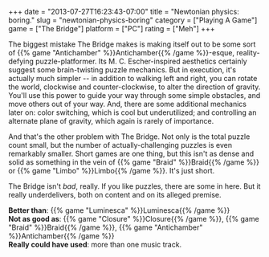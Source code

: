 +++
date = "2013-07-27T16:23:43-07:00"
title = "Newtonian physics: boring."
slug = "newtonian-physics-boring"
category = ["Playing A Game"]
game = ["The Bridge"]
platform = ["PC"]
rating = ["Meh"]
+++

The biggest mistake The Bridge makes is making itself out to be some sort of {{% game "Antichamber" %}}Antichamber{{% /game %}}-esque, reality-defying puzzle-platformer.  Its M. C. Escher-inspired aesthetics certainly suggest some brain-twisting puzzle mechanics.  But in execution, it's actually much simpler -- in addition to walking left and right, you can rotate the world, clockwise and counter-clockwise, to alter the direction of gravity.  You'll use this power to guide your way through some simple obstacles, and move others out of your way.  And, there are some additional mechanics later on: color switching, which is cool but underutilized; and controlling an alternate plane of gravity, which again is rarely of importance.

And that's the other problem with The Bridge.  Not only is the total puzzle count small, but the number of actually-challenging puzzles is even remarkably smaller.  Short games are one thing, but this isn't as dense and solid as something in the vein of {{% game "Braid" %}}Braid{{% /game %}} or {{% game "Limbo" %}}Limbo{{% /game %}}.  It's just short.

The Bridge isn't <i>bad</i>, really.  If you like puzzles, there are some in here.  But it really underdelivers, both on content and on its alleged premise.

<b>Better than</b>: {{% game "Luminesca" %}}Luminesca{{% /game %}}  
<b>Not as good as</b>: {{% game "Closure" %}}Closure{{% /game %}}, {{% game "Braid" %}}Braid{{% /game %}}, {{% game "Antichamber" %}}Antichamber{{% /game %}}  
<b>Really could have used</b>: more than one music track.